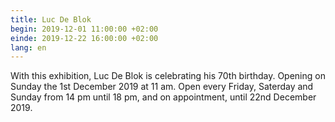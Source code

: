 ```yaml
---
title: Luc De Blok
begin: 2019-12-01 11:00:00 +02:00
einde: 2019-12-22 16:00:00 +02:00
lang: en
---
```


With this exhibition, Luc De Blok is celebrating his 70th birthday.
Opening on Sunday the 1st December 2019 at 11 am.
Open every Friday, Saterday and Sunday from 14 pm until 18 pm, and on appointment, until 22nd December 2019.
